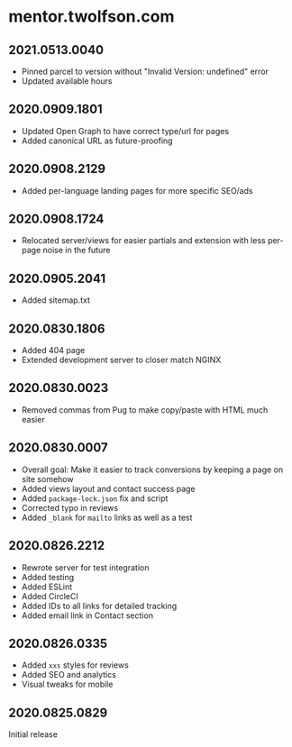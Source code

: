 # mentor.twolfson.com
## 2021.0513.0040
- Pinned parcel to version without "Invalid Version: undefined" error
- Updated available hours

## 2020.0909.1801
- Updated Open Graph to have correct type/url for pages
- Added canonical URL as future-proofing

## 2020.0908.2129
- Added per-language landing pages for more specific SEO/ads

## 2020.0908.1724
- Relocated server/views for easier partials and extension with less per-page noise in the future

## 2020.0905.2041
- Added sitemap.txt

## 2020.0830.1806
- Added 404 page
- Extended development server to closer match NGINX

## 2020.0830.0023
- Removed commas from Pug to make copy/paste with HTML much easier

## 2020.0830.0007
- Overall goal: Make it easier to track conversions by keeping a page on site somehow
- Added views layout and contact success page
- Added `package-lock.json` fix and script
- Corrected typo in reviews
- Added `_blank` for `mailto` links as well as a test

## 2020.0826.2212
- Rewrote server for test integration
- Added testing
- Added ESLint
- Added CircleCI
- Added IDs to all links for detailed tracking
- Added email link in Contact section

## 2020.0826.0335
- Added `xxs` styles for reviews
- Added SEO and analytics
- Visual tweaks for mobile

## 2020.0825.0829
Initial release
